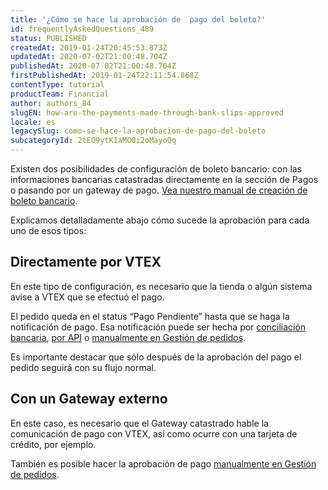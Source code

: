 ```yaml
---
title: '¿Cómo se hace la aprobación de  pago del boleto?'
id: frequentlyAskedQuestions_489
status: PUBLISHED
createdAt: 2019-01-24T20:45:53.873Z
updatedAt: 2020-07-02T21:00:48.704Z
publishedAt: 2020-07-02T21:00:48.704Z
firstPublishedAt: 2019-01-24T22:11:54.868Z
contentType: tutorial
productTeam: Financial
author: authors_84
slugEN: how-are-the-payments-made-through-bank-slips-approved
locale: es
legacySlug: como-se-hace-la-aprobacion-de-pago-del-boleto
subcategoryId: 2tEO9ytK1aMO0i2oMayoQq
---
```


Existen dos posibilidades de configuración de boleto bancario: con las informaciones bancarias catastradas directamente en la sección de Pagos o pasando por un gateway de pago. [Vea nuestro manual de creación de boleto bancario](/es/tutorial/como-configurar-boleto-bancario/).

Explicamos detalladamente abajo cómo sucede la aprobación para cada uno de esos tipos:

## Directamente por VTEX

En este tipo de configuración, es necesario que la tienda o algún sistema avise a VTEX que se efectuó el pago.

El pedido queda en el status “Pago Pendiente” hasta que se haga la notificación de pago. Esa notificación puede ser hecha por [conciliación bancaria](/es/tutorial/conciliaciones-bancarias/), [por API](https://developers.vtex.com/reference/payment#sendpaymentnotification "por API") o [manualmente en Gestión de pedidos](/es/tutorial/como-aprobar-un-pago).

Es importante destacar que sólo después de la aprobación del pago el pedido seguirá con su flujo normal.

## Con un Gateway externo

En este caso, es necesario que el Gateway catastrado hable la comunicación de pago con VTEX, así como ocurre con una tarjeta de crédito, por ejemplo.

También es posible hacer la aprobación de pago [manualmente en Gestión de pedidos](/es/tutorial/como-aprobar-un-pago).
